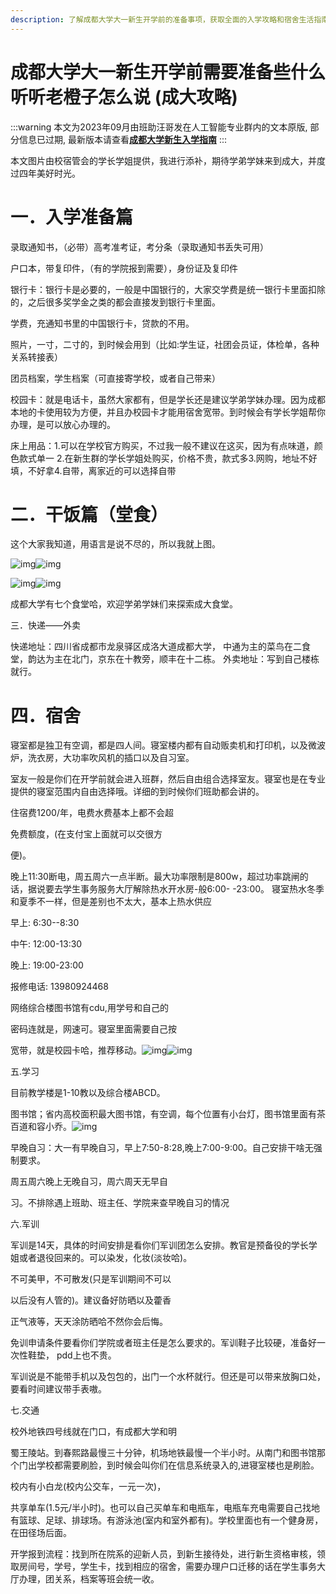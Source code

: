 ```yaml
---
description: 了解成都大学大一新生开学前的准备事项，获取全面的入学攻略和宿舍生活指南。从必备证件、银行卡、照片、团员档案到床上用品的选择，再到校内食堂、快递、外卖及宿舍设施等详细信息。特别分享老生经验，帮助新生顺利入学，适应成大生活，度过美好四年。
---
```


# 成都大学大一新生开学前需要准备些什么 听听老橙子怎么说 (成大攻略)

:::warning
本文为2023年09月由班助汪哥发在人工智能专业群内的文本原版, 部分信息已过期, 最新版本请查看[**成都大学新生入学指南**](../成都大学新生入学指南.md)
:::

本文图片由校宿管会的学长学姐提供，我进行添补，期待学弟学妹来到成大，并度过四年美好时光。

# 一．入学准备篇

录取通知书，（必带）高考准考证，考分条（录取通知书丢失可用）

户口本，带复印件，（有的学院报到需要），身份证及复印件

银行卡：银行卡是必要的，一般是中国银行的，大家交学费是统一银行卡里面扣除的，之后很多奖学金之类的都会直接发到银行卡里面。

学费，充通知书里的中国银行卡，贷款的不用。

照片，一寸，二寸的，到时候会用到（比如:学生证，社团会员证，体检单，各种关系转接表）

团员档案，学生档案（可直接寄学校，或者自己带来）

校园卡：就是电话卡，虽然大家都有，但是学长还是建议学弟学妹办理。因为成都本地的卡使用较为方便，并且办校园卡才能用宿舍宽带。到时候会有学长学姐帮你办理，是可以放心办理的。

床上用品：1.可以在学校官方购买，不过我一般不建议在这买，因为有点味道，颜色款式单一 2.在新生群的学长学姐处购买，价格不贵，款式多3.网购，地址不好填，不好拿4.自带，离家近的可以选择自带

# 二．干饭篇（堂食）

这个大家我知道，用语言是说不尽的，所以我就上图。

![img](assets/wps1.png)![img](assets/wps2.png) 

![img](assets/wps3.png)![img](assets/wps4.png) 

成都大学有七个食堂哈，欢迎学弟学妹们来探索成大食堂。

三．快递——外卖

快递地址：四川省成都市龙泉驿区成洛大道成都大学， 中通为主的菜鸟在二食堂，韵达为主在北门，京东在十教旁，顺丰在十二栋。  外卖地址：写到自己楼栋就行。

# 四．宿舍

寝室都是独卫有空调，都是四人间。寝室楼内都有自动贩卖机和打印机，以及微波炉，洗衣房，大功率吹风机的插口以及自习室。

 室友一般是你们在开学前就会进入班群，然后自由组合选择室友。寝室也是在专业提供的寝室范围内自由选择哦。详细的到时候你们班助都会讲的。

住宿费1200/年，电费水费基本上都不会超

免费额度，(在支付宝上面就可以交很方

便)。

晚上11:30断电，周五周六一点半断。最大功率限制是800w，超过功率跳闸的话，据说要去学生事务服务大厅解除热水开水房-般6:00- -23:00。 寝室热水冬季和夏季不一样，但是差别也不太大，基本上热水供应

早上: 6:30--8:30

中午: 12:00-13:30

晚上: 19:00-23:00

报修电话: 13980924468

网络综合楼图书馆有cdu,用学号和自己的

密码连就是，网速可。寝室里面需要自己按

宽带，就是校园卡哈，推荐移动。![img](assets/wps5.png)![img](assets/wps6.png)

 

五.学习

目前教学楼是1-10教以及综合楼ABCD。

图书馆；省内高校面积最大图书馆，有空调，每个位置有小台灯，图书馆里面有茶百道和容小乔。![img](assets/wps7.png)

早晚自习：大一有早晚自习，早上7:50-8:28,晚上7:00-9:00。自己安排干啥无强制要求。

周五周六晚上无晚自习，周六周天无早自

习。不排除遇上班助、班主任、学院来查早晚自习的情况

六.军训

军训是14天，具体的时间安排是看你们军训团怎么安排。教官是预备役的学长学姐或者退役回来的。可以染发，化妆(淡妆哈)。

不可美甲，不可散发(只是军训期间不可以

以后没有人管的)。建议备好防晒以及藿香

正气液等，天天涂防晒哈不然你会后悔。

免训申请条件要看你们学院或者班主任是怎么要求的。军训鞋子比较硬，准备好一次性鞋垫， pdd上也不贵。

军训说是不能带手机以及包包的，出门一个水杯就行。但还是可以带来放胸口处，要看时间建议带手表嗷。

七.交通

校外地铁四号线就在门口，有成都大学和明

蜀王陵站。到春熙路最慢三十分钟，机场地铁最慢一个半小时。从南门和图书馆那个门出学校都需要刷脸，到时候会叫你们在信息系统录入的,进寝室楼也是刷脸。

校内有小白龙(校内公交车，一元一次)，

共享单车(1.5元/半小时)。也可以自己买单车和电瓶车，电瓶车充电需要自己找地有篮球、足球、排球场。有游泳池(室内和室外都有)。学校里面也有一个健身房，在田径场后面。

开学报到流程：找到所在院系的迎新人员，到新生接待处，进行新生资格审核，领取房间号，学号，学生卡，找到相应的宿舍，需要办理户口迁移的话在学生事务大厅办理，团关系，档案等班会统一收。

